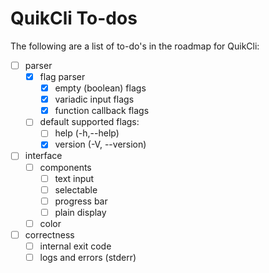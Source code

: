 # QuikCli To-dos
The following are a list of to-do's in the roadmap for QuikCli:
- [ ] parser
  - [x] flag parser
    - [x] empty (boolean) flags
    - [x] variadic input flags
    - [x] function callback flags
  - [ ] default supported flags:
    - [ ] help (-h,--help)
    - [x] version (-V, --version)
- [ ] interface
  - [ ] components
    - [ ] text input
    - [ ] selectable
    - [ ] progress bar
    - [ ] plain display
  - [ ] color
- [ ] correctness
  - [ ] internal exit code
  - [ ] logs and errors (stderr)
